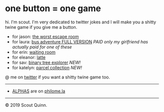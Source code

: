 # one button = one game

hi. I'm scout. I'm very dedicated to twitter jokes and I will make you a shitty twine game if you give me a button.

* for jason: [the worst escape room](worst-escape-room.html)
* for laura: [bus adventure FULL VERSION](bus-adventure.html) *PAID only my girlfriend has actually paid for one of these*
* for erin: [waiting room](waiting-room.html)
* for eleanor: [latte](latte.html)
* for sav: [binary tree explorer](binary-tree-explorer.html) *NEW!*
* for katelyn: [parcel collection](parcel-collection.html) *NEW!*

@ me on [twitter](https://twitter.com/calculush) if you want a shitty twine game too.

---

* [ALPHAS](http://philome.la/calculush) are on [philome.la](http://philome.la)

---

© 2019 Scout Quinn.
